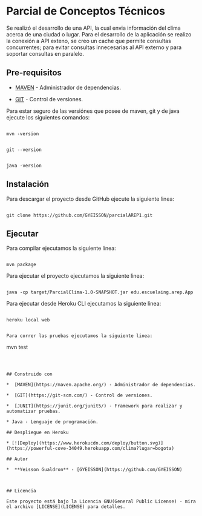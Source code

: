 #  Parcial de Conceptos Técnicos

Se realizó el desarrollo de una API, la cual envia información del clima acerca de una ciudad o lugar. Para el desarrollo de la aplicación se realizo la conexión a API exteno, se creo un cache que permite consultas concurrentes; para evitar consultas innecesarias al API externo y para soportar consultas en paralelo.

  

## Pre-requisitos

*  [MAVEN](https://maven.apache.org/) - Administrador de dependencias.

*  [GIT](https://git-scm.com/) - Control de versiones.

Para estar seguro de las versiónes que posee de maven, git y de java ejecute los siguientes comandos:

```

mvn -version

```

```

git --version

```

```

java -version

```

## Instalación

Para descargar el proyecto desde GitHub ejecute la siguiente linea:

```

git clone https://github.com/GYEISSON/parcialAREP1.git

```


## Ejecutar

Para compilar ejecutamos la siguiente linea:

```

mvn package

```

Para ejecutar el proyecto ejecutamos la siguiente linea:

```

java -cp target/ParcialClima-1.0-SNAPSHOT.jar edu.escuelaing.arep.App

```

Para ejecutar desde Heroku CLI ejecutamos la siguiente linea:

```

heroku local web
  

Para correr las pruebas ejecutamos la siguiente linea:

```

mvn test

```

  

## Construido con

*  [MAVEN](https://maven.apache.org/) - Administrador de dependencias.

*  [GIT](https://git-scm.com/) - Control de versiones.

*  [JUNIT](https://junit.org/junit5/) - Framework para realizar y automatizar pruebas.

* Java - Lenguaje de programación.

## Despliegue en Heroku 

* [![Deploy](https://www.herokucdn.com/deploy/button.svg)](https://powerful-cove-34049.herokuapp.com/clima?lugar=bogota)

## Autor

*  **Yeisson Gualdron** - [GYEISSON](https://github.com/GYEISSON)

  

## Licencia

Este proyecto está bajo la Licencia GNU(General Public License) - mira el archivo [LICENSE](LICENSE) para detalles.

